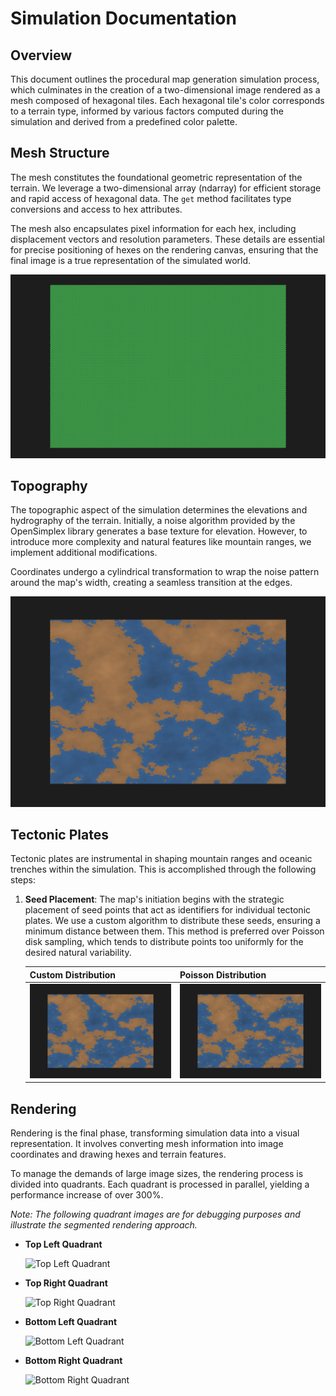 # Simulation Documentation

## Overview

This document outlines the procedural map generation simulation process, which culminates in the creation of a two-dimensional image rendered as a mesh composed of hexagonal tiles. Each hexagonal tile's color corresponds to a terrain type, informed by various factors computed during the simulation and derived from a predefined color palette.

## Mesh Structure

The mesh constitutes the foundational geometric representation of the terrain. We leverage a two-dimensional array (ndarray) for efficient storage and rapid access of hexagonal data. The `get` method facilitates type conversions and access to hex attributes.

The mesh also encapsulates pixel information for each hex, including displacement vectors and resolution parameters. These details are essential for precise positioning of hexes on the rendering canvas, ensuring that the final image is a true representation of the simulated world.

![Mesh Visualization](./mesh.png)

## Topography

The topographic aspect of the simulation determines the elevations and hydrography of the terrain. Initially, a noise algorithm provided by the OpenSimplex library generates a base texture for elevation. However, to introduce more complexity and natural features like mountain ranges, we implement additional modifications.

Coordinates undergo a cylindrical transformation to wrap the noise pattern around the map's width, creating a seamless transition at the edges.

![Elevation Texture](./elevations.png)

## Tectonic Plates

Tectonic plates are instrumental in shaping mountain ranges and oceanic trenches within the simulation. This is accomplished through the following steps:

1. **Seed Placement**: The map's initiation begins with the strategic placement of seed points that act as identifiers for individual tectonic plates. We use a custom algorithm to distribute these seeds, ensuring a minimum distance between them. This method is preferred over Poisson disk sampling, which tends to distribute points too uniformly for the desired natural variability.

   | **Custom Distribution** | **Poisson Distribution** |
   | ----------------------- | ------------------------ |
   | ![Custom Seed Placement](./custom_seeds.png) | ![Poisson Seed Placement](./poisson_seeds.png) |

## Rendering

Rendering is the final phase, transforming simulation data into a visual representation. It involves converting mesh information into image coordinates and drawing hexes and terrain features.

To manage the demands of large image sizes, the rendering process is divided into quadrants. Each quadrant is processed in parallel, yielding a performance increase of over 300%.

*Note: The following quadrant images are for debugging purposes and illustrate the segmented rendering approach.*

- **Top Left Quadrant**
  
  ![Top Left Quadrant](./../../_debug_top_left.png)

- **Top Right Quadrant**
  
  ![Top Right Quadrant](./../../_debug_top_right.png)

- **Bottom Left Quadrant**
  
  ![Bottom Left Quadrant](./../../_debug_bottom_left.png)

- **Bottom Right Quadrant**
  
  ![Bottom Right Quadrant](./../../_debug_bottom_right.png)
